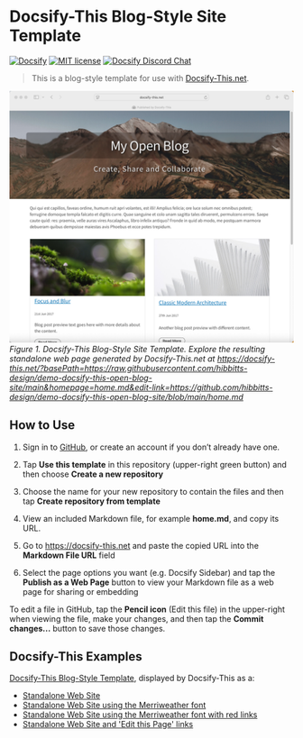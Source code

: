 # Docsify-This Blog-Style Site Template

[![Docsify](https://img.shields.io/npm/v/docsify?label=docsify)](https://docsify.js.org/)
[![MIT license](https://img.shields.io/badge/License-MIT-blue.svg)](https://github.com/hibbitts-design/docsify-open-course-starter-kit/blob/main/LICENSE)
<a href="https://discord.gg/zT8eS8ZG">
    <img src="https://img.shields.io/badge/chat-on%20discord-7289DA.svg" alt="Docsify Discord Chat" />
</a>

> This is a blog-style template for use with [Docsify-This.net](https://docsify-this.net/#/).

![ Docsify-This Blog-Style Site Template](screenshot.png)
_Figure 1. Docsify-This Blog-Style Site Template. Explore the resulting standalone web page generated by Docsify-This.net at https://docsify-this.net/?basePath=https://raw.githubusercontent.com/hibbitts-design/demo-docsify-this-open-blog-site/main&homepage=home.md&edit-link=https://github.com/hibbitts-design/demo-docsify-this-open-blog-site/blob/main/home.md_

How to Use
---

1. Sign in to [GitHub](https://github.com), or create an account if you don’t already have one.

2. Tap **Use this template** in this repository (upper-right green button) and then choose **Create a new repository**

3. Choose the name for your new repository to contain the files and then tap **Create repository from template**

4. View an included Markdown file, for example **home.md**, and copy its URL.

5. Go to https://docsify-this.net and paste the copied URL into the **Markdown File URL** field

6. Select the page options you want (e.g. Docsify Sidebar) and tap the **Publish as a Web Page** button to view your Markdown file as a web page for sharing or embedding

To edit a file in GitHub, tap the **Pencil icon** (Edit this file) in the upper-right when viewing the file, make your changes, and then tap the **Commit changes...** button to save those changes.  

Docsify-This Examples
---

[Docsify-This Blog-Style Template](https://github.com/hibbitts-design/docsify-this-blog-style-site), displayed by Docsify-This as a:  
* [Standalone Web Site](https://docsify-this.net/?basePath=https://raw.githubusercontent.com/hibbitts-design/docsify-this-blog-style-site/main&homepage=home.md)
* [Standalone Web Site using the Merriweather font](https://docsify-this.net/?basePath=https://raw.githubusercontent.com/hibbitts-design/docsify-this-blog-style-site/main&homepage=home.md&font-family=Merriweather,Georgia,serif)
* [Standalone Web Site using the Merriweather font with red links](https://docsify-this.net/?basePath=https://raw.githubusercontent.com/hibbitts-design/docsify-this-blog-style-site/main&homepage=home.md&font-family=Merriweather,Georgia,serif&link-color=CC0000)
* [Standalone Web Site and 'Edit this Page' links](https://docsify-this.net/?basePath=https://raw.githubusercontent.com/hibbitts-design/docsify-this-blog-style-site/main&homepage=home.md&edit-link=https://github.com/hibbitts-design/docsify-this-blog-style-site/blob/main/home.md)
